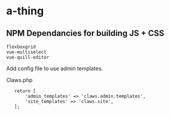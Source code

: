# a-thing


## NPM Dependancies for building JS + CSS

```
flexboxgrid
vue-multiselect
vue-quill-editor
```


Add config file to use admin templates.

Claws.php 
 ```
    return [
        'admin_templates' => 'claws.admin.templates',
        'site_templates' => 'claws.site',
    ];
```